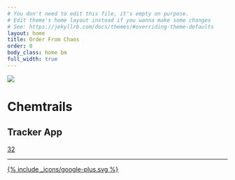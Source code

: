 ```yaml
---
# You don't need to edit this file, it's empty on purpose.
# Edit theme's home layout instead if you wanna make some changes
# See: https://jekyllrb.com/docs/themes/#overriding-theme-defaults
layout: home
title: Order From Chaos
order: 0
body_class: home bm
full_width: true
---
```


<div class="tfm-card">

  <div class="tfm-card-image">
    <a class="tfm-add-icon" href="https://docs.google.com/forms/d/e/1FAIpQLSft4yPbSHeeG6GCopPI2CnIW4s98VqDfB_GH0qtHMW9lpm-xA/viewform?usp=sf_link" target="_blank">
      <div class="tfm-add-icon-inner">
        <span></span>
        <span></span>
      </div>
    </a>
    <img src="/assets/images/tfm-ct-logo-card-x2.png">
  </div>

  <main>
    <h1>Chemtrails</h1>
    <h2>Tracker App</h2>
    <a href="#" class="tfm-counter">32</a>
    <footer>
      <hr>
      <a href="https://docs.google.com/forms/d/e/1FAIpQLSft4yPbSHeeG6GCopPI2CnIW4s98VqDfB_GH0qtHMW9lpm-xA/viewform?usp=sf_link">
        {% include _icons/google-plus.svg %}
      </a>
    </footer>
  </main>

</div>



